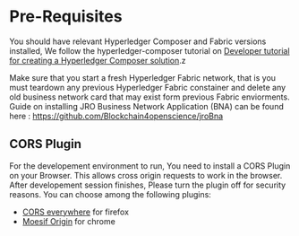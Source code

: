 # Pre-Requisites
You should have relevant Hyperledger Composer and Fabric versions installed, 
We follow the hyperledger-composer tutorial on [Developer tutorial for creating a Hyperledger Composer solution](https://hyperledger.github.io/composer/latest/tutorials/developer-tutorial).z

Make sure that you start a fresh Hyperledger Fabric network, that is you must teardown any previous Hyperledger Fabric constainer and delete any old business network card that may exist form previous Fabric enviorments. Guide on installing JRO Business Network Application (BNA) can be found here : https://github.com/Blockchain4openscience/jroBna

## CORS Plugin
For the developement environment to run, You need to install a CORS Plugin on your Browser. This allows cross origin requests to work in the browser. After developement session finishes, Please turn the plugin off for security reasons.
You can choose among the following plugins: 

* [CORS everywhere](https://addons.mozilla.org/es/firefox/addon/cors-everywhere/) for firefox
* [Moesif Origin](https://chrome.google.com/webstore/detail/moesif-origin-cors-change/digfbfaphojjndkpccljibejjbppifbc) for chrome
